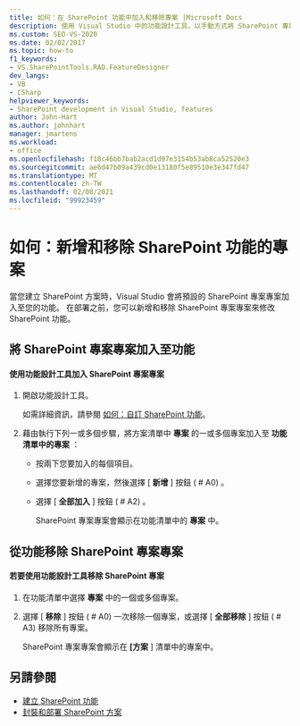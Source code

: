 ```yaml
---
title: 如何：在 SharePoint 功能中加入和移除專案 |Microsoft Docs
description: 使用 Visual Studio 中的功能設計工具，以手動方式將 SharePoint 專案專案加入和移除 SharePoint 功能。
ms.custom: SEO-VS-2020
ms.date: 02/02/2017
ms.topic: how-to
f1_keywords:
- VS.SharePointTools.RAD.FeatureDesigner
dev_langs:
- VB
- CSharp
helpviewer_keywords:
- SharePoint development in Visual Studio, features
author: John-Hart
ms.author: johnhart
manager: jmartens
ms.workload:
- office
ms.openlocfilehash: f18c46bb7bab2acd1d97e3154b53ab8ca52520e3
ms.sourcegitcommit: ae6d47b09a439cd0e13180f5e89510e3e347fd47
ms.translationtype: MT
ms.contentlocale: zh-TW
ms.lasthandoff: 02/08/2021
ms.locfileid: "99923459"
---
```

# <a name="how-to-add-and-remove-items-to-sharepoint-features"></a>如何：新增和移除 SharePoint 功能的專案
  當您建立 SharePoint 方案時，Visual Studio 會將預設的 SharePoint 專案專案加入至您的功能。 在部署之前，您可以新增和移除 SharePoint 專案專案來修改 SharePoint 功能。

## <a name="add-sharepoint-project-items-to-a-feature"></a>將 SharePoint 專案專案加入至功能

#### <a name="to-add-sharepoint-project-items-with-the-feature-designer"></a>使用功能設計工具加入 SharePoint 專案專案

1. 開啟功能設計工具。

    如需詳細資訊，請參閱 [如何：自訂 SharePoint 功能](../sharepoint/how-to-customize-a-sharepoint-feature.md)。

2. 藉由執行下列一或多個步驟，將方案清單中 **專案** 的一或多個專案加入至 **功能清單中的專案** ：

   - 按兩下您要加入的每個項目。

   - 選擇您要新增的專案，然後選擇 [ **新增** ] 按鈕 ( # A0) 。

   - 選擇 [ **全部加入** ] 按鈕 ( # A2) 。

     SharePoint 專案專案會顯示在功能清單中的 **專案** 中。

## <a name="remove-sharepoint-project-items-from-a-feature"></a>從功能移除 SharePoint 專案專案

#### <a name="to-remove-sharepoint-items-with-the-feature-designer"></a>若要使用功能設計工具移除 SharePoint 專案

1. 在功能清單中選擇 **專案** 中的一個或多個專案。

2. 選擇 [ **移除** ] 按鈕 ( # A0) 一次移除一個專案，或選擇 [ **全部移除** ] 按鈕 ( # A3) 移除所有專案。

     SharePoint 專案專案會顯示在 **[方案** ] 清單中的專案中。

## <a name="see-also"></a>另請參閱
- [建立 SharePoint 功能](../sharepoint/creating-sharepoint-features.md)
- [封裝和部署 SharePoint 方案](../sharepoint/packaging-and-deploying-sharepoint-solutions.md)
